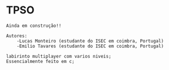 # TPSO
	
	Ainda em construção!!
	
	Autores:
		-Lucas Monteiro (estudante do ISEC em coimbra, Portugal)
		-Emilio Tavares (estudante do ISEC em coimbra, Portugal)

	labirinto multiplayer com varios niveis;
	Essencialmente feito em c;
